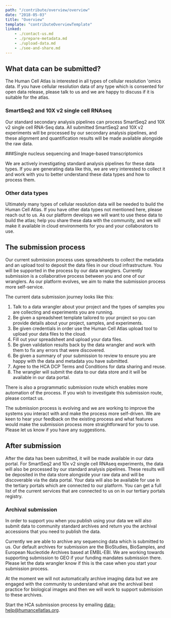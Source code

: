 ```yaml
---
path: "/contribute/overview/overview"
date: "2018-05-03"
title: "Overview"
template: "contributeOverviewTemplate"
linked:
    - ./contact-us.md
    - ./prepare-metadata.md
    - ./upload-data.md
    - ./see-and-share.md
---
```


## What data can be submitted?

The Human Cell Atlas is interested in all types of cellular resolution 'omics data. If you have cellular resolution data of any type which is consented for open data release, please talk to us and we are happy to discuss if it is suitable for the atlas.

### SmartSeq2 and 10X v2 single cell RNAseq

Our standard secondary analysis pipelines can process SmartSeq2 and 10X v2 single cell RNA-Seq data. All submitted SmartSeq2 and 10X v2 experiments will be processed by our secondary analysis pipelines, and these alignment and quantification results will be made available alongside the raw data.

###Single nucleus sequencing and Image-based transcriptomics

We are actively investigating standard analysis pipelines for these data types. If you are generating data like this, we are very interested to collect it and work with you to better understand these data types and how to process them.

### Other data types

Ultimately many types of cellular resolution data will be needed to build the Human Cell Atlas. If you have other data types not mentioned here, please reach out to us. As our platform develops we will want to use these data to build the atlas; help you share these data with the community, and we will make it available in cloud environments for you and your collaborators to use.

## The submission process

Our current submission process uses spreadsheets to collect the metadata and an upload tool to deposit the data files in our cloud infrastructure. You will be supported in the process by our data wranglers. Currently submission is a collaborative process between you and one of our wranglers. As our platform evolves, we aim to make the submission process more self-service.

The current data submission journey looks like this:

1. Talk to a data wrangler about your project and the types of samples you are collecting and experiments you are running.
1. Be given a spreadsheet template tailored to your project so you can provide details about your project, samples, and experiments.
1. Be given credentials in order use the Human Cell Atlas upload tool  to upload your data files to the cloud.
1. Fill out your spreadsheet and upload your data files.
1. Be given validation results back by the data wrangler and work with them to fix any errors that were discovered.
1. Be given a summary of your submission to review to ensure you are happy with the data and metadata you have submitted.
1. Agree to the HCA DCP Terms and Conditions for data sharing and reuse.
1. The wrangler will submit the data to our data store and it will be available in our data portal.

There is also a programmatic submission route which enables more automation of the process. If you wish to investigate this submission route, please contact us.  

The submission process is evolving and we are working to improve the systems you interact with and make the process more self-driven. We are keen to hear your feedback on the existing process and what features would make the submission process more straightforward for you to use. Please let us know if you have any suggestions.

## After submission

After the data has been submitted, it will be made available in our data portal. For SmartSeq2 and 10x v2 single cell RNAseq experiments, the data will also be processed by our standard analysis pipelines. These results will be deposited in the data store alongside your raw data and will be discoverable via the data portal. Your data will also be available for use in the tertiary portals which are connected to our platform. You can get a full list of the current services that are connected to us on in our tertiary portals registry.

### Archival submission

In order to support you when you publish using your data we will also submit data to community standard archives and return you the archival accessions that you need to publish the data. 

Currently we are able to archive any sequencing data which is submitted to us. Our default archives for submission are the BioStudies, BioSamples, and European Nucleotide Archives based at EMBL-EBI. We are working towards supporting submission to GEO if your funding mandates submission there. Please let the data wrangler know if this is the case when you start your submission process.

At the moment we will not automatically archive imaging data but we are engaged with the community to understand what are the archival best practice for biological images and then we will work to support submission to these archives.  

Start the HCA submission process by emailing [data-help@humancellatlas.org](mailto:data-help@humancellatlas.org).
